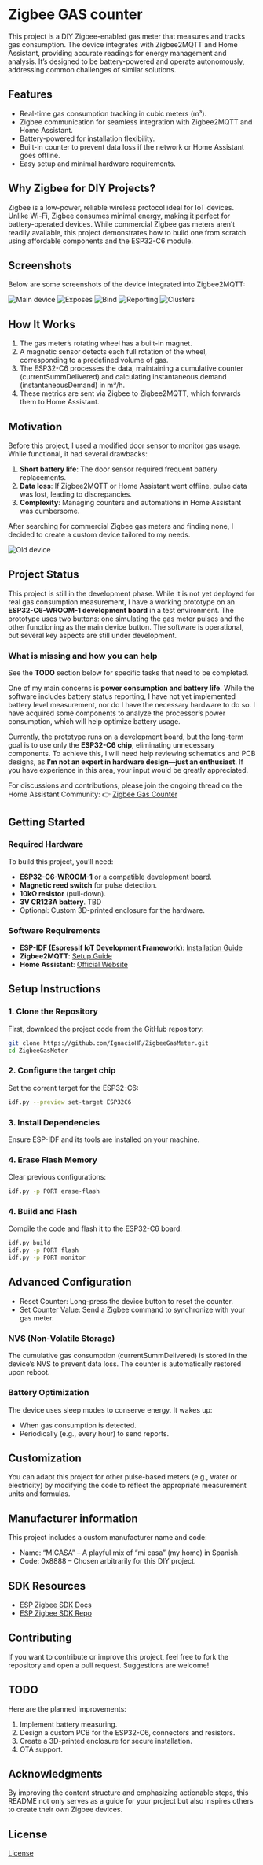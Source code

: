 # Zigbee GAS counter

This project is a DIY Zigbee-enabled gas meter that measures and tracks gas consumption. The device integrates with Zigbee2MQTT and Home Assistant, providing accurate readings for energy management and analysis. It’s designed to be battery-powered and operate autonomously, addressing common challenges of similar solutions.

## Features

- Real-time gas consumption tracking in cubic meters (m³).
- Zigbee communication for seamless integration with Zigbee2MQTT and Home Assistant.
- Battery-powered for installation flexibility.
- Built-in counter to prevent data loss if the network or Home Assistant goes offline.
- Easy setup and minimal hardware requirements.

## Why Zigbee for DIY Projects?

Zigbee is a low-power, reliable wireless protocol ideal for IoT devices. Unlike Wi-Fi, Zigbee consumes minimal energy, making it perfect for battery-operated devices. While commercial Zigbee gas meters aren’t readily available, this project demonstrates how to build one from scratch using affordable components and the ESP32-C6 module.

## Screenshots

Below are some screenshots of the device integrated into Zigbee2MQTT:

![Main device](images/Zigbee2MQTT-1.png)
![Exposes](images/Zigbee2MQTT-2.png)
![Bind](images/Zigbee2MQTT-3.png)
![Reporting](images/Zigbee2MQTT-4.png)
![Clusters](images/Zigbee2MQTT-5.png)

## How It Works

1. The gas meter’s rotating wheel has a built-in magnet.
1. A magnetic sensor detects each full rotation of the wheel, corresponding to a predefined volume of gas.
1. The ESP32-C6 processes the data, maintaining a cumulative counter (currentSummDelivered) and calculating instantaneous demand (instantaneousDemand) in m³/h.
1. These metrics are sent via Zigbee to Zigbee2MQTT, which forwards them to Home Assistant.

## Motivation

Before this project, I used a modified door sensor to monitor gas usage. While functional, it had several drawbacks:

1. **Short battery life**: The door sensor required frequent battery replacements.
2. **Data loss**: If Zigbee2MQTT or Home Assistant went offline, pulse data was lost, leading to discrepancies.
3. **Complexity**: Managing counters and automations in Home Assistant was cumbersome.

After searching for commercial Zigbee gas meters and finding none, I decided to create a custom device tailored to my needs.

![Old device](images/small_gas_counter.png)

## Project Status

This project is still in the development phase. While it is not yet deployed for real gas consumption measurement, I have a working prototype on an **ESP32-C6-WROOM-1 development board** in a test environment. The prototype uses two buttons: one simulating the gas meter pulses and the other functioning as the main device button. The software is operational, but several key aspects are still under development.

### What is missing and how you can help

See the **TODO** section below for specific tasks that need to be completed.

One of my main concerns is **power consumption and battery life**. While the software includes battery status reporting, I have not yet implemented battery level measurement, nor do I have the necessary hardware to do so. I have acquired some components to analyze the processor’s power consumption, which will help optimize battery usage.

Currently, the prototype runs on a development board, but the long-term goal is to use only the **ESP32-C6 chip**, eliminating unnecessary components. To achieve this, I will need help reviewing schematics and PCB designs, as **I’m not an expert in hardware design—just an enthusiast**. If you have experience in this area, your input would be greatly appreciated.

For discussions and contributions, please join the ongoing thread on the Home Assistant Community: 👉 [Zigbee Gas Counter](https://community.home-assistant.io/t/zigbee-gas-counter/833557)

## Getting Started

### Required Hardware

To build this project, you’ll need:

- **ESP32-C6-WROOM-1** or a compatible development board.
- **Magnetic reed switch** for pulse detection.
- **10kΩ resistor** (pull-down).
- **3V CR123A battery**. TBD
- Optional: Custom 3D-printed enclosure for the hardware.

### Software Requirements

- **ESP-IDF (Espressif IoT Development Framework)**: [Installation Guide](https://docs.espressif.com/projects/esp-idf/en/latest/esp32/get-started/index.html)
- **Zigbee2MQTT**: [Setup Guide](https://www.zigbee2mqtt.io/)
- **Home Assistant**: [Official Website](https://www.home-assistant.io/)

## **Setup Instructions**

### **1. Clone the Repository**

First, download the project code from the GitHub repository:

```bash
git clone https://github.com/IgnacioHR/ZigbeeGasMeter.git
cd ZigbeeGasMeter
```

### **2. Configure the target chip**

Set the corrent target for the ESP32-C6:

```bash
idf.py --preview set-target ESP32C6
```

### **3. Install Dependencies**

Ensure ESP-IDF and its tools are installed on your machine.

### **4. Erase Flash Memory**

Clear previous configurations:

```bash
idf.py -p PORT erase-flash
```

### **4. Build and Flash**

Compile the code and flash it to the ESP32-C6 board:

```bash
idf.py build
idf.py -p PORT flash
idf.py -p PORT monitor
```

## Advanced Configuration

- Reset Counter: Long-press the device button to reset the counter.
- Set Counter Value: Send a Zigbee command to synchronize with your gas meter.

### NVS (Non-Volatile Storage)

The cumulative gas consumption (currentSummDelivered) is stored in the device’s NVS to prevent data loss. The counter is automatically restored upon reboot.

### Battery Optimization

The device uses sleep modes to conserve energy. It wakes up:

- When gas consumption is detected.
- Periodically (e.g., every hour) to send reports.

## Customization

You can adapt this project for other pulse-based meters (e.g., water or electricity) by modifying the code to reflect the appropriate measurement units and formulas.

## Manufacturer information

This project includes a custom manufacturer name and code:

- Name: “MICASA” – A playful mix of “mi casa” (my home) in Spanish.
- Code: 0x8888 – Chosen arbitrarily for this DIY project.

## SDK Resources

- [ESP Zigbee SDK Docs](https://docs.espressif.com/projects/esp-zigbee-sdk)
- [ESP Zigbee SDK Repo](https://github.com/espressif/esp-zigbee-sdk)

## Contributing

If you want to contribute or improve this project, feel free to fork the repository and open a pull request. Suggestions are welcome!

## TODO

Here are the planned improvements:

1. Implement battery measuring.
2. Design a custom PCB for the ESP32-C6, connectors and resistors.
3. Create a 3D-printed enclosure for secure installation.
4. OTA support.

## Acknowledgments

By improving the content structure and emphasizing actionable steps, this README not only serves as a guide for your project but also inspires others to create their own Zigbee devices.

## License

[License](https://creativecommons.org/licenses/by-nc-sa/4.0/deed.en)
